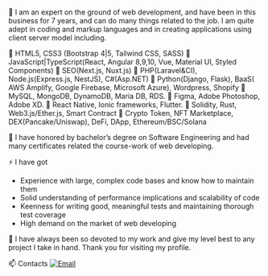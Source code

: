### 

<!--
**webstar1027/webstar1027** is a ✨ _special_ ✨ repository because its `README.md` (this file) appears on your GitHub profile.

Here are some ideas to get you started:

- 🔭 I’m currently working on ...
- 🌱 I’m currently learning ...
- 👯 I’m looking to collaborate on ...
- 🤔 I’m looking for help with ...
- 💬 Ask me about ...
- 📫 How to reach me: ...
- 😄 Pronouns: ...
- ⚡ Fun fact: ...
-->

💬    I am an expert on the ground of web development, and have been in this business for 7 years, and can do many things related to the job. 
     I am quite adept in coding and markup languages and in creating applications using client server model including.
    
🔹 HTML5, CSS3 (Bootstrap 4|5, Tailwind CSS, SASS)
🔹 JavaScript|TypeScript(React, Angular 8,9,10, Vue, Material UI, Styled Components)
🔹 SEO(Next.js, Nuxt.js)
🔹 PHP(Laravel&CI), Node.js(Express.js, NestJS), C#(Asp.NET)
🔹 Python(Django, Flask), BaaS( AWS Amplify, Google Firebase, Microsoft Azure), Wordpress, Shopify
🔹 MySQL, MongoDB, DynamoDB, Maria DB, RDS.
🔹 Figma, Adobe Photoshop, Adobe XD.
🔹 React Native, Ionic frameworks, Flutter.
🔹 Solidity, Rust, Web3.js/Ether.js, Smart Contract
🔹 Crypto Token, NFT Marketplace, DEX(Pancake/Uniswap), DeFi, DApp, Ethereum/BSC/Solana

💬  I have honored by bachelor’s degree on Software Engineering and had many certificates related the course-work of web developing. 
	
⚡  I have got
  - Experience with large, complex code bases and know how to maintain them
  - Solid understanding of performance implications and scalability of code
  - Keenness for writing good, meaningful tests and maintaining thorough test coverage
  - High demand on the market of web developing
 
💬 I have always been so devoted to my work and give my level best to any project I take in hand. 
  Thank you for visiting my profile.

📫 Contacts
  [![Email](https://img.shields.io/badge/-Email-c14438?style=flat&logo=Gmail&logoColor=white&link=mailto:webstar1027@gmail.com)](mailto:webstar1027@gmail.com)
